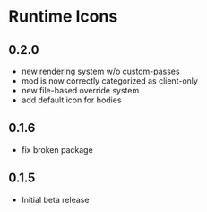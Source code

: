 # Runtime Icons

## 0.2.0
- new rendering system w/o custom-passes
- mod is now correctly categorized as client-only
- new file-based override system
- add default icon for bodies

## 0.1.6
- fix broken package

## 0.1.5
- Initial beta release
